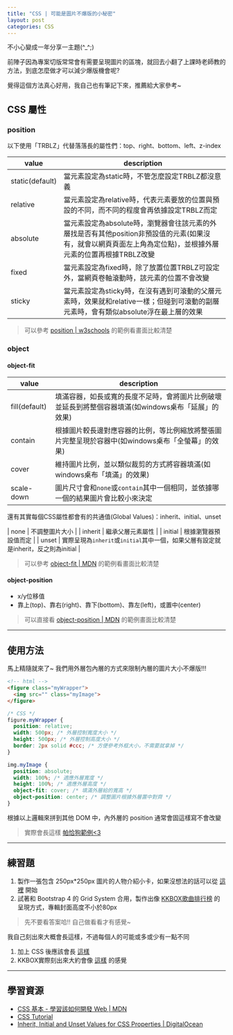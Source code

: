 ```yaml
---
title: "CSS | 可能是圖片不爆版的小秘密"
layout: post
categories: CSS
---
```


不小心變成一年分享一主題(^_^;)

前陣子因為專案切版常常會有需要呈現圖片的區塊，就回去小翻了上課時老師教的方法，到底怎麼做才可以減少爆版機會呢?

覺得這個方法真心好用，我自己也有筆記下來，推薦給大家參考~


## CSS 屬性

### position

以下使用「TRBLZ」代替落落長的屬性們：top、right、bottom、left、z-index

| value | description |
| ----- | ----------- |
| static(default) | 當元素設定為static時，不管怎麼設定TRBLZ都沒意義 |
| relative | 當元素設定為relative時，代表元素要放的位置與預設的不同，而不同的程度會再依據設定TRBLZ而定 |
| absolute | 當元素設定為absolute時，瀏覽器會往該元素的外層找是否有其他position非預設值的元素(如果沒有，就會以網頁頁面<body>左上角為定位點)，並根據外層元素的位置再根據TRBLZ改變 |
| fixed | 當元素設定為fixed時，除了放置位置TRBLZ可設定外，當網頁卷軸滾動時，該元素的位置不會改變 |
| sticky | 當元素設定為sticky時，在沒有遇到可滾動的父層元素時，效果就和relative一樣；但碰到可滾動的副層元素時，會有類似absolute浮在最上層的效果 |

> 可以參考 <a href="https://www.w3schools.com/css/css_positioning.asp" target="_blank">position | w3schools</a> 的範例看畫面比較清楚

### object

#### object-fit

| value | description |
| ----- | ----------- |
| fill(default) | 填滿容器，如長或寬的長度不足時，會將圖片比例破壞並延長到將整個容器填滿(如windows桌布「延展」的效果) |
| contain | 根據圖片較長邊對應容器的比例，等比例縮放將整張圖片完整呈現於容器中(如windows桌布「全螢幕」的效果) |
| cover | 維持圖片比例，並以類似裁剪的方式將容器填滿(如windows桌布「填滿」的效果) |
| scale-down | 圖片尺寸會和`none`或`contain`其中一個相同，並依據哪一個的結果圖片會比較小來決定 |

還有其實每個CSS屬性都會有的共通值(Global Values)：inherit、initial、unset

| none | 不調整圖片大小 |
| inherit | 繼承父層元素屬性 |
| initial | 根據瀏覽器預設值而定 |
| unset | 實際呈現為`inherit`或`initial`其中一個，如果父層有設定就是inherit，反之則為initial |

> 可以參考 <a href="https://developer.mozilla.org/en-US/docs/Web/CSS/object-fit" target="_blank">object-fit | MDN</a> 的範例看畫面比較清楚

#### object-position

* x/y位移值
* 靠上(top)、靠右(right)、靠下(bottom)、靠左(left)，或置中(center)

> 可以直接看 <a href="https://developer.mozilla.org/zh-CN/docs/Web/CSS/object-position" target="_blank">object-position | MDN</a> 的範例畫面比較清楚

<hr>

## 使用方法

馬上精隨就來了~ 我們用外層包內層的方式來限制內層的圖片大小不爆版!!!

```html
<!-- html -->
<figure class="myWrapper">
  <img src="" class="myImage">
</figure>
```

```css
/* CSS */
figure.myWrapper {
  position: relative;
  width: 500px; /* 外層控制寬度大小 */
  height: 500px; /* 外層控制高度大小 */
  border: 2px solid #ccc; /* 方便參考外框大小，不需要就拿掉 */
}

img.myImage {
  position: absolute;
  width: 100%; /* 適應外層寬度 */
  height: 100%; /* 適應外層高度 */
  object-fit: cover; /* 填滿外層給的寬高 */
  object-position: center; /* 調整圖片根據外層置中對齊 */
}
```

根據以上邏輯來拼到其他 DOM 中，內外層的 position 通常會固這樣寫不會改變

> 實際會長這樣 <a href="https://jsbin.com/taxubax/edit?html,output" target="_blank">帕恰狗範例<3</a>

<hr>

## 練習題

1. 製作一張包含 250px*250px 圖片的人物介紹小卡，如果沒想法的話可以從 <a href="https://jsbin.com/botejoc/2/edit?html,output" target="_blank">這裡</a> 開始
2. 試著和 Bootstrap 4 的 Grid System 合用，製作出像 <a href="https://kma.kkbox.com/charts/yearly/newrelease?lang=tc&terr=tw" target="_blank">KKBOX歌曲排行榜</a> 的呈現方式，專輯封面高度不小於80px

> 先不要看答案哈!! 自己做看看才有感覺~

我自己刻出來大概會長這樣，不過每個人的可能或多或少有一點不同

1. 加上 CSS 後應該會長 <a href="https://jsbin.com/kogivak/1/edit?html,output" target="_blank">這樣</a>
2. KKBOX實際刻出來大約會像 <a href="https://jsbin.com/lasuyic/edit?html,output" target="_blank">這樣</a> 的感覺

<hr>

## 學習資源

- <a href="https://developer.mozilla.org/zh-TW/docs/Learn/Getting_started_with_the_web/CSS_basics" target="_blank">CSS 基本 - 學習該如何開發 Web | MDN</a>
- <a href="https://www.w3schools.com/css/" target="_blank">CSS Tutorial</a>
- <a href="https://www.digitalocean.com/community/tutorials/css-inherit-initial-unset" target="_blank">Inherit, Initial and Unset Values for CSS Properties | DigitalOcean</a>